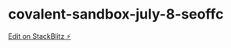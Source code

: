 # covalent-sandbox-july-8-seoffc

[Edit on StackBlitz ⚡️](https://stackblitz.com/edit/covalent-sandbox-july-8-seoffc)